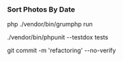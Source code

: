 ### Sort Photos By Date



php ./vendor/bin/grumphp run

./vendor/bin/phpunit --testdox tests

git commit -m 'refactoring' --no-verify